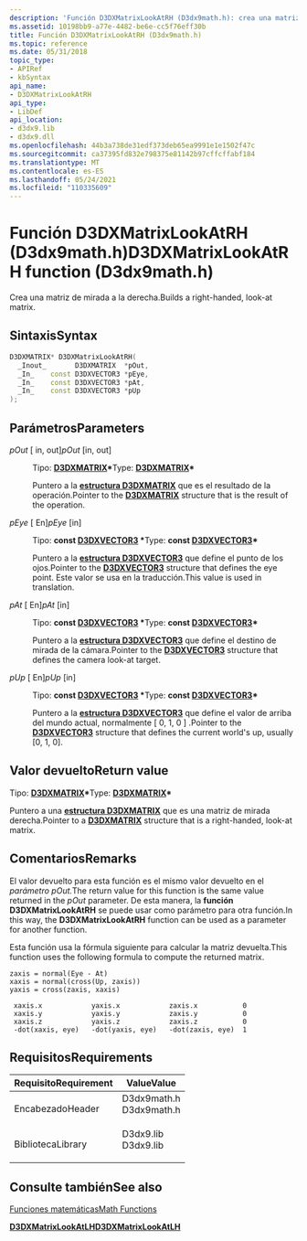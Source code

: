```yaml
---
description: 'Función D3DXMatrixLookAtRH (D3dx9math.h): crea una matriz de mirada derecha.'
ms.assetid: 10198bb9-a77e-4482-be6e-cc5f76eff30b
title: Función D3DXMatrixLookAtRH (D3dx9math.h)
ms.topic: reference
ms.date: 05/31/2018
topic_type:
- APIRef
- kbSyntax
api_name:
- D3DXMatrixLookAtRH
api_type:
- LibDef
api_location:
- d3dx9.lib
- d3dx9.dll
ms.openlocfilehash: 44b3a738de31edf373deb65ea9991e1e1502f47c
ms.sourcegitcommit: ca37395fd832e798375e81142b97cffcffabf184
ms.translationtype: MT
ms.contentlocale: es-ES
ms.lasthandoff: 05/24/2021
ms.locfileid: "110335609"
---
```

# <a name="d3dxmatrixlookatrh-function-d3dx9mathh"></a><span data-ttu-id="bb9e0-103">Función D3DXMatrixLookAtRH (D3dx9math.h)</span><span class="sxs-lookup"><span data-stu-id="bb9e0-103">D3DXMatrixLookAtRH function (D3dx9math.h)</span></span>

<span data-ttu-id="bb9e0-104">Crea una matriz de mirada a la derecha.</span><span class="sxs-lookup"><span data-stu-id="bb9e0-104">Builds a right-handed, look-at matrix.</span></span>

## <a name="syntax"></a><span data-ttu-id="bb9e0-105">Sintaxis</span><span class="sxs-lookup"><span data-stu-id="bb9e0-105">Syntax</span></span>


```C++
D3DXMATRIX* D3DXMatrixLookAtRH(
  _Inout_       D3DXMATRIX  *pOut,
  _In_    const D3DXVECTOR3 *pEye,
  _In_    const D3DXVECTOR3 *pAt,
  _In_    const D3DXVECTOR3 *pUp
);
```



## <a name="parameters"></a><span data-ttu-id="bb9e0-106">Parámetros</span><span class="sxs-lookup"><span data-stu-id="bb9e0-106">Parameters</span></span>

<dl> <dt>

<span data-ttu-id="bb9e0-107">*pOut* \[ in, out\]</span><span class="sxs-lookup"><span data-stu-id="bb9e0-107">*pOut* \[in, out\]</span></span>
</dt> <dd>

<span data-ttu-id="bb9e0-108">Tipo: **[ **D3DXMATRIX**](d3dxmatrix.md)\***</span><span class="sxs-lookup"><span data-stu-id="bb9e0-108">Type: **[**D3DXMATRIX**](d3dxmatrix.md)\***</span></span>

<span data-ttu-id="bb9e0-109">Puntero a la [**estructura D3DXMATRIX**](d3dxmatrix.md) que es el resultado de la operación.</span><span class="sxs-lookup"><span data-stu-id="bb9e0-109">Pointer to the [**D3DXMATRIX**](d3dxmatrix.md) structure that is the result of the operation.</span></span>

</dd> <dt>

<span data-ttu-id="bb9e0-110">*pEye* \[ En\]</span><span class="sxs-lookup"><span data-stu-id="bb9e0-110">*pEye* \[in\]</span></span>
</dt> <dd>

<span data-ttu-id="bb9e0-111">Tipo: **const [**D3DXVECTOR3**](d3dxvector3.md) \***</span><span class="sxs-lookup"><span data-stu-id="bb9e0-111">Type: **const [**D3DXVECTOR3**](d3dxvector3.md)\***</span></span>

<span data-ttu-id="bb9e0-112">Puntero a la [**estructura D3DXVECTOR3**](d3dxvector3.md) que define el punto de los ojos.</span><span class="sxs-lookup"><span data-stu-id="bb9e0-112">Pointer to the [**D3DXVECTOR3**](d3dxvector3.md) structure that defines the eye point.</span></span> <span data-ttu-id="bb9e0-113">Este valor se usa en la traducción.</span><span class="sxs-lookup"><span data-stu-id="bb9e0-113">This value is used in translation.</span></span>

</dd> <dt>

<span data-ttu-id="bb9e0-114">*pAt* \[ En\]</span><span class="sxs-lookup"><span data-stu-id="bb9e0-114">*pAt* \[in\]</span></span>
</dt> <dd>

<span data-ttu-id="bb9e0-115">Tipo: **const [**D3DXVECTOR3**](d3dxvector3.md) \***</span><span class="sxs-lookup"><span data-stu-id="bb9e0-115">Type: **const [**D3DXVECTOR3**](d3dxvector3.md)\***</span></span>

<span data-ttu-id="bb9e0-116">Puntero a la [**estructura D3DXVECTOR3**](d3dxvector3.md) que define el destino de mirada de la cámara.</span><span class="sxs-lookup"><span data-stu-id="bb9e0-116">Pointer to the [**D3DXVECTOR3**](d3dxvector3.md) structure that defines the camera look-at target.</span></span>

</dd> <dt>

<span data-ttu-id="bb9e0-117">*pUp* \[ En\]</span><span class="sxs-lookup"><span data-stu-id="bb9e0-117">*pUp* \[in\]</span></span>
</dt> <dd>

<span data-ttu-id="bb9e0-118">Tipo: **const [**D3DXVECTOR3**](d3dxvector3.md) \***</span><span class="sxs-lookup"><span data-stu-id="bb9e0-118">Type: **const [**D3DXVECTOR3**](d3dxvector3.md)\***</span></span>

<span data-ttu-id="bb9e0-119">Puntero a la [**estructura D3DXVECTOR3**](d3dxvector3.md) que define el valor de arriba del mundo actual, normalmente \[ 0, 1, 0 \] .</span><span class="sxs-lookup"><span data-stu-id="bb9e0-119">Pointer to the [**D3DXVECTOR3**](d3dxvector3.md) structure that defines the current world's up, usually \[0, 1, 0\].</span></span>

</dd> </dl>

## <a name="return-value"></a><span data-ttu-id="bb9e0-120">Valor devuelto</span><span class="sxs-lookup"><span data-stu-id="bb9e0-120">Return value</span></span>

<span data-ttu-id="bb9e0-121">Tipo: **[ **D3DXMATRIX**](d3dxmatrix.md)\***</span><span class="sxs-lookup"><span data-stu-id="bb9e0-121">Type: **[**D3DXMATRIX**](d3dxmatrix.md)\***</span></span>

<span data-ttu-id="bb9e0-122">Puntero a una [**estructura D3DXMATRIX**](d3dxmatrix.md) que es una matriz de mirada derecha.</span><span class="sxs-lookup"><span data-stu-id="bb9e0-122">Pointer to a [**D3DXMATRIX**](d3dxmatrix.md) structure that is a right-handed, look-at matrix.</span></span>

## <a name="remarks"></a><span data-ttu-id="bb9e0-123">Comentarios</span><span class="sxs-lookup"><span data-stu-id="bb9e0-123">Remarks</span></span>

<span data-ttu-id="bb9e0-124">El valor devuelto para esta función es el mismo valor devuelto en el *parámetro pOut.*</span><span class="sxs-lookup"><span data-stu-id="bb9e0-124">The return value for this function is the same value returned in the *pOut* parameter.</span></span> <span data-ttu-id="bb9e0-125">De esta manera, la **función D3DXMatrixLookAtRH** se puede usar como parámetro para otra función.</span><span class="sxs-lookup"><span data-stu-id="bb9e0-125">In this way, the **D3DXMatrixLookAtRH** function can be used as a parameter for another function.</span></span>

<span data-ttu-id="bb9e0-126">Esta función usa la fórmula siguiente para calcular la matriz devuelta.</span><span class="sxs-lookup"><span data-stu-id="bb9e0-126">This function uses the following formula to compute the returned matrix.</span></span>


```
zaxis = normal(Eye - At)
xaxis = normal(cross(Up, zaxis))
yaxis = cross(zaxis, xaxis)
    
 xaxis.x            yaxis.x            zaxis.x           0
 xaxis.y            yaxis.y            zaxis.y           0
 xaxis.z            yaxis.z            zaxis.z           0
 -dot(xaxis, eye)   -dot(yaxis, eye)   -dot(zaxis, eye)  1
```



## <a name="requirements"></a><span data-ttu-id="bb9e0-127">Requisitos</span><span class="sxs-lookup"><span data-stu-id="bb9e0-127">Requirements</span></span>



| <span data-ttu-id="bb9e0-128">Requisito</span><span class="sxs-lookup"><span data-stu-id="bb9e0-128">Requirement</span></span> | <span data-ttu-id="bb9e0-129">Value</span><span class="sxs-lookup"><span data-stu-id="bb9e0-129">Value</span></span> |
|--------------------|----------------------------------------------------------------------------------------|
| <span data-ttu-id="bb9e0-130">Encabezado</span><span class="sxs-lookup"><span data-stu-id="bb9e0-130">Header</span></span><br/>  | <dl> <span data-ttu-id="bb9e0-131"><dt>D3dx9math.h</dt></span><span class="sxs-lookup"><span data-stu-id="bb9e0-131"><dt>D3dx9math.h</dt></span></span> </dl> |
| <span data-ttu-id="bb9e0-132">Biblioteca</span><span class="sxs-lookup"><span data-stu-id="bb9e0-132">Library</span></span><br/> | <dl> <span data-ttu-id="bb9e0-133"><dt>D3dx9.lib</dt></span><span class="sxs-lookup"><span data-stu-id="bb9e0-133"><dt>D3dx9.lib</dt></span></span> </dl>   |



## <a name="see-also"></a><span data-ttu-id="bb9e0-134">Consulte también</span><span class="sxs-lookup"><span data-stu-id="bb9e0-134">See also</span></span>

<dl> <dt>

[<span data-ttu-id="bb9e0-135">Funciones matemáticas</span><span class="sxs-lookup"><span data-stu-id="bb9e0-135">Math Functions</span></span>](dx9-graphics-reference-d3dx-functions-math.md)
</dt> <dt>

[<span data-ttu-id="bb9e0-136">**D3DXMatrixLookAtLH**</span><span class="sxs-lookup"><span data-stu-id="bb9e0-136">**D3DXMatrixLookAtLH**</span></span>](d3dxmatrixlookatlh.md)
</dt> </dl>

 

 




